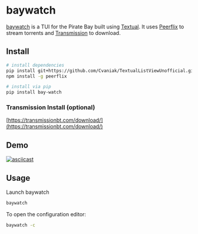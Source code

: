 # baywatch

[baywatch](https://github.com/hdb/baywatch) is a TUI for the Pirate Bay built using [Textual](https://github.com/Textualize/textual). It uses [Peerflix](https://github.com/mafintosh/peerflix) to stream torrents and [Transmission](https://transmissionbt.com/) to download.

## Install


```bash
# install dependencies
pip install git+https://github.com/Cvaniak/TextualListViewUnofficial.git@52ea0f2
npm install -g peerflix

# install via pip
pip install bay-watch
```

### Transmission Install (optional)

[https://transmissionbt.com/download/](https://transmissionbt.com/download/)

## Demo

[![asciicast](https://asciinema.org/a/481202.svg)](https://asciinema.org/a/481202)

## Usage

Launch baywatch

```bash
baywatch
```

To open the configuration editor:

```bash
baywatch -c
```
